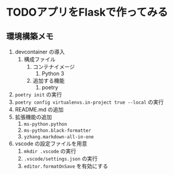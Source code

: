 # TODOアプリをFlaskで作ってみる

## 環境構築メモ

1. devcontainer の導入
   1. 構成ファイル
      1. コンテナイメージ
         1. Python 3
      2. 追加する機能
         1. poetry
2. `poetry init` の実行
3. `poetry config virtualenvs.in-project true --local` の実行
4. README.md の追加
5. 拡張機能の追加
   1. `ms-python.python`
   2. `ms-python.black-formatter`
   3. `yzhang.markdown-all-in-one`
6. vscode の設定ファイルを用意
   1. `mkdir .vscode` の実行
   2. `.vscode/settings.json` の実行
   3. `editor.formatOnSave` を有効にする
